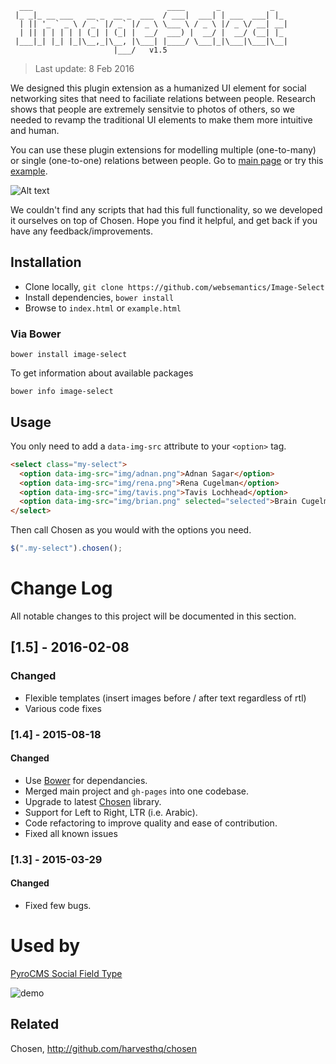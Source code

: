 ```
  ___                              ____       _           _   
 |_ _|_ __ ___   __ _  __ _  ___  / ___|  ___| | ___  ___| |_ 
  | || '_ ` _ \ / _` |/ _` |/ _ \ \___ \ / _ \ |/ _ \/ __| __|
  | || | | | | | (_| | (_| |  __/  ___) |  __/ |  __/ (__| |_ 
 |___|_| |_| |_|\__,_|\__, |\___| |____/ \___|_|\___|\___|\__|
                       |___/   v1.5                                 
```
> Last update: 8 Feb 2016

We designed this plugin extension as a humanized UI element for social networking sites that need to faciliate relations between people. Research shows that people are extremely sensitvie to photos of others, so we needed to revamp the traditional UI elements to make them more intuitive and human.

You can use these plugin extensions for modelling multiple (one-to-many) or single (one-to-one) relations between people. Go to [main page](http://websemantics.github.io/Image-Select/) or try this [example](http://websemantics.github.io/Image-Select/example.html).

![Alt text](http://websemantics.github.io/Image-Select/img/screen-shot.png "Image Select")

We couldn't find any scripts that had this full functionality, so we developed it ourselves on top of Chosen. Hope you find it helpful, and get back if you have any feedback/improvements.

## Installation

- Clone locally, `git clone https://github.com/websemantics/Image-Select`
- Install dependencies, `bower install`
- Browse to `index.html` or `example.html`

### Via Bower 

`bower install image-select`

To get information about available packages

`bower info image-select`

## Usage

You only need to add a `data-img-src` attribute to your `<option>` tag.
```HTML
<select class="my-select">
  <option data-img-src="img/adnan.png">Adnan Sagar</option> 
  <option data-img-src="img/rena.png">Rena Cugelman</option> 
  <option data-img-src="img/tavis.png">Tavis Lochhead</option> 
  <option data-img-src="img/brian.png" selected="selected">Brain Cugelman</option> 
</select>
```
Then call Chosen as you would with the options you need.
```JAVASCRIPT
$(".my-select").chosen();
```


# Change Log
All notable changes to this project will be documented in this section.

## [1.5] - 2016-02-08
### Changed
- Flexible templates (insert images before / after text regardless of rtl)
- Various code fixes

### [1.4] - 2015-08-18
#### Changed
- Use [Bower](http://bower.io/) for dependancies.
- Merged main project and `gh-pages` into one codebase.
- Upgrade to latest [Chosen](http://github.com/harvesthq/chosen) library.
- Support for Left to Right, LTR (i.e. Arabic).
- Code refactoring to improve quality and ease of contribution.
- Fixed all known issues

### [1.3] - 2015-03-29
#### Changed
- Fixed few bugs.

# Used by

[PyroCMS Social Field Type](https://github.com/websemantics/social-field_type)

![demo](https://raw.githubusercontent.com/websemantics/Image-Select/master/img/social_field_type.gif)

## Related
Chosen, http://github.com/harvesthq/chosen
